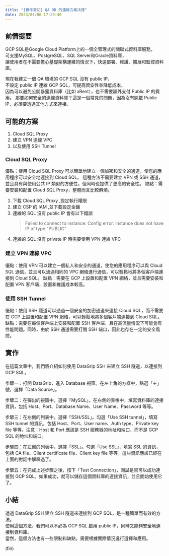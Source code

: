 ```yaml
---
title: "[實作筆記] QA DB 的連線方案決擇"
date: 2023/04/06 17:29:40
---
```


## 前情提要

GCP SQL是Google Cloud Platform上的一個全管理式的關聯式資料庫服務，  
可支援MySQL、PostgreSQL、SQL Server和Oracle資料庫，  
讓使用者在不需要擔心基礎架構運維的情況下，快速部署、維護、擴展和監控資料庫。  

現在我建立一個 QA 環境的 GCP SQL 沒有 public IP，  
不設定 public IP 連線 GCP SQL，可提高資安性並降低成本，  
因為可以避免公開暴露資料庫（比如 xRent），也不需要額外支付 Public IP 的費用。
那要如何安全的連線資料庫？這是一個常見的問題，因為沒有開啟 Public IP，必須要透過其他方式來連接。  

## 可能的方案

1. Cloud SQL Proxy
2. 建立 VPN 連線 VPC
3. 以及使用 SSH Tunnel

### Cloud SQL Proxy

優點：使用 Cloud SQL Proxy 可以簡單地建立一個加密和安全的通道，使您的應用程序可以安全地連接到 Cloud SQL。
這種方法不需要建立 VPN 或 SSH 通道，並且具有與使用公共 IP 類似的方便性，但同時也提供了更高的安全性。
缺點：需要安裝和配置 Cloud SQL Proxy，整體而言比較麻煩。

1. 下載 Cloud SQL Proxy ,設定執行權限
2. 建立 CSP 的 IAM ,並下載設定金鑰
3. 連線的 SQL 沒有 public IP 會有以下錯誤  
   > Failed to connect to instance: Config error: instance does not have IP of type "PUBLIC"
4. 連線的 SQL 沒有 private IP 時需要使用 VPN 連線 VPC  

### 建立 VPN 連線 VPC

優點：使用 VPN 可以建立一個私人和安全的通道，使您的應用程序可以與 Cloud SQL 通信，並且可以通過相同的 VPC 網絡進行通信，可以輕鬆地將多個客戶端連接到 Cloud SQL。
缺點：需要在 GCP 上設置和配置 VPN 網絡，並且需要安裝和配置 VPN 客戶端，設置和維護成本較高。

### 使用 SSH Tunnel

優點：使用 SSH 隧道可以通過一個安全的加密通道來連接 Cloud SQL，而不需要在 GCP 上設置和配置 VPN 網絡，可以輕鬆地將多個客戶端連接到 Cloud SQL。
缺點：需要在每個客戶端上安裝和配置 SSH 客戶端，且在高流量情況下可能會有性能問題。同時，由於 SSH 通道需要打開 SSH 端口，因此也存在一定的安全風險。

## 實作

在這篇文章中，我們將介紹如何使用 DataGrip SSH 來建立 SSH 隧道，以連接到 GCP SQL。

步驟一：打開 DataGrip，進入 Database 視窗。在左上角的方框中，點選「＋」號，選擇「Data Source」。

步驟二：在彈出的視窗中，選擇「MySQL」。在右側的表格中，填寫資料庫的連接資訊，包括 Host、Port、Database Name、User Name、Password 等等。

步驟三：在左側的列表中，選擇「SSH/SSL」。勾選「Use SSH tunnel」，填寫 SSH tunnel 的資訊，包括 Host、Port、User name、Auth type、Private key file 等等。注意：Host 和 Port 應該是 SSH 服務器的地址和端口，而不是 GCP SQL 的地址和端口。

步驟四：在左側的列表中，選擇「SSL」。勾選「Use SSL」，填寫 SSL 的資訊，包括 CA file、Client certificate file、Client key file 等等。這些資訊應該已經在上面的對話中解釋過了。

步驟五：在完成上述步驟之後，按下「Test Connection」，測試是否可以成功連接到 GCP SQL。如果成功，就可以儲存這個資料庫的連接資訊，並且開始使用它了。

## 小結

透過 DataGrip SSH 建立 SSH 隧道來連接到 GCP SQL，是一種簡單而有效的方法。  
使用這個方法，我們可以不必為 GCP SQL 啟用 public IP，同時又能夠安全地連接到資料庫。  
當然，這個方法也有一些限制和缺點，需要根據實際情況進行選擇和應用。

(fin)
